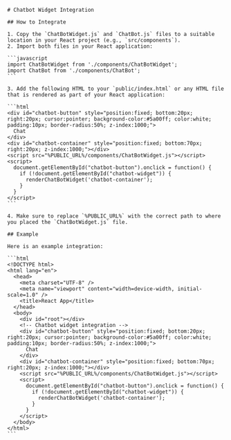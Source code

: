 
    # Chatbot Widget Integration

    ## How to Integrate

    1. Copy the `ChatBotWidget.js` and `ChatBot.js` files to a suitable location in your React project (e.g., `src/components`).
    2. Import both files in your React application:

    ```javascript
    import ChatBotWidget from './components/ChatBotWidget';
    import ChatBot from './components/ChatBot';
    ```

    3. Add the following HTML to your `public/index.html` or any HTML file that is rendered as part of your React application:

    ```html
    <div id="chatbot-button" style="position:fixed; bottom:20px; right:20px; cursor:pointer; background-color:#5a00ff; color:white; padding:10px; border-radius:50%; z-index:1000;">
      Chat
    </div>
    <div id="chatbot-container" style="position:fixed; bottom:70px; right:20px; z-index:1000;"></div>
    <script src="%PUBLIC_URL%/components/ChatBotWidget.js"></script>
    <script>
      document.getElementById("chatbot-button").onclick = function() {
        if (!document.getElementById("chatbot-widget")) {
          renderChatBotWidget('chatbot-container');
        }
      }
    </script>
    ```

    4. Make sure to replace `%PUBLIC_URL%` with the correct path to where you placed the `ChatBotWidget.js` file.

    ## Example

    Here is an example integration:

    ```html
    <!DOCTYPE html>
    <html lang="en">
      <head>
        <meta charset="UTF-8" />
        <meta name="viewport" content="width=device-width, initial-scale=1.0" />
        <title>React App</title>
      </head>
      <body>
        <div id="root"></div>
        <!-- Chatbot widget integration -->
        <div id="chatbot-button" style="position:fixed; bottom:20px; right:20px; cursor:pointer; background-color:#5a00ff; color:white; padding:10px; border-radius:50%; z-index:1000;">
          Chat
        </div>
        <div id="chatbot-container" style="position:fixed; bottom:70px; right:20px; z-index:1000;"></div>
        <script src="%PUBLIC_URL%/components/ChatBotWidget.js"></script>
        <script>
          document.getElementById("chatbot-button").onclick = function() {
            if (!document.getElementById("chatbot-widget")) {
              renderChatBotWidget('chatbot-container');
            }
          }
        </script>
      </body>
    </html>
    ```
    